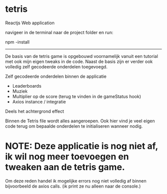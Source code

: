 # tetris

Reactjs Web application

navigeer in de terminal naar de project folder en run:

npm -install

-------------

De basis van de tetris game is opgebouwd voornamelijk vanuit een tutorial met ook mijn eigen tweaks in de code.
Naast de basis zijn er verder ook volledig zelf gecodeerde onderdelen toegevoegd.

Zelf gecodeerde onderdelen binnen de applicatie
- Leaderboards
- Muziek
- Multiplier op de score (terug te vinden in de gameStatus hook)
- Axios instance / integratie

Deels het achtergrond effect 

Binnen de Tetris file wordt alles aangeroepen. Ook hier vind je veel eigen code terug om bepaalde onderdelen te initialiseren wanneer nodig.

# NOTE: Deze applicatie is nog niet af, ik wil nog meer toevoegen en tweaken aan de tetris game.

Om deze reden handel ik mogelijke errors nog niet volledig af binnen bijvoorbeeld de axios calls. (ik print ze nu alleen naar de console.)
